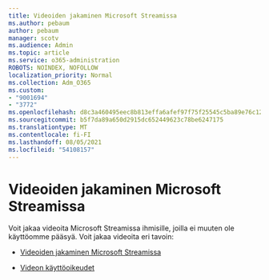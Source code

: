 ```yaml
---
title: Videoiden jakaminen Microsoft Streamissa
ms.author: pebaum
author: pebaum
manager: scotv
ms.audience: Admin
ms.topic: article
ms.service: o365-administration
ROBOTS: NOINDEX, NOFOLLOW
localization_priority: Normal
ms.collection: Adm_O365
ms.custom:
- "9001694"
- "3772"
ms.openlocfilehash: d8c3a460495eec8b813effa6afef97f75f25545c5ba89e76c123b6273e1a9025
ms.sourcegitcommit: b5f7da89a650d2915dc652449623c78be6247175
ms.translationtype: MT
ms.contentlocale: fi-FI
ms.lasthandoff: 08/05/2021
ms.locfileid: "54108157"
---
```

# <a name="share-your-videos-in-microsoft-stream"></a>Videoiden jakaminen Microsoft Streamissa

Voit jakaa videoita Microsoft Streamissa ihmisille, joilla ei muuten ole käyttöomme pääsyä. Voit jakaa videoita eri tavoin:

- [Videoiden jakaminen Microsoft Streamissa](https://docs.microsoft.com/stream/portal-share-video)

- [Videon käyttöoikeudet](https://docs.microsoft.com/stream/portal-share-video#permissions-on-your-video)
